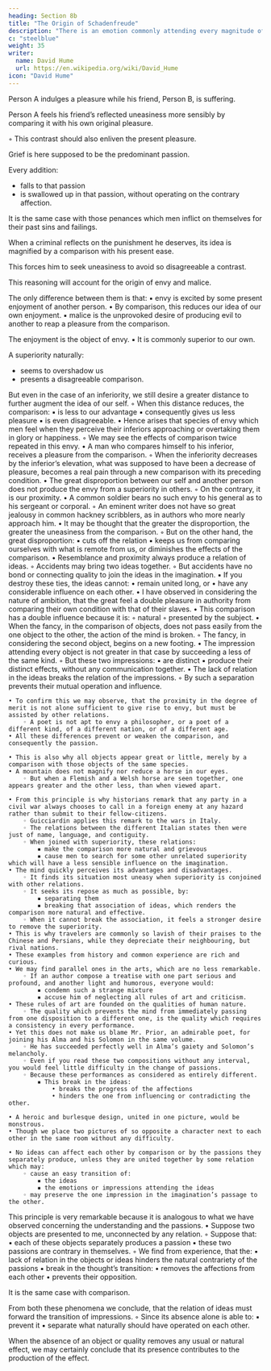 ```yaml
---
heading: Section 8b
title: "The Origin of Schadenfreude"
description: "There is an emotion commonly attending every magnitude of an object."
c: "steelblue"
weight: 35
writer:
  name: David Hume
  url: https://en.wikipedia.org/wiki/David_Hume
icon: "David Hume"
---
```




Person A indulges a pleasure while his friend, Person B, is suffering.

Person A feels his friend’s reflected uneasiness more sensibly by comparing it with his own original pleasure.

◦ This contrast should also enliven the present pleasure.

Grief is here supposed to be the predominant passion.

Every addition:
- falls to that passion
- is swallowed up in that passion, without operating on the contrary affection.

It is the same case with those penances which men inflict on themselves for their past sins and failings.

When a criminal reflects on the punishment he deserves, its idea is magnified by a comparison with his present ease.

This forces him to seek uneasiness to avoid so disagreeable a contrast.

This reasoning will account for the origin of envy and malice.

The only difference between them is that:
            ▪ envy is excited by some present enjoyment of another person.
                • By comparison, this reduces our idea of our own enjoyment.
            ▪ malice is the unprovoked desire of producing evil to another to reap a pleasure from the comparison.

The enjoyment is the object of envy.
            ▪ It is commonly superior to our own.

A superiority naturally:
- seems to overshadow us
- presents a disagreeable comparison.

But even in the case of an inferiority, we still desire a greater distance to further augment the idea of our self.
        ◦ When this distance reduces, the comparison:
            ▪ is less to our advantage
            ▪ consequently gives us less pleasure
            ▪ is even disagreeable.
    • Hence arises that species of envy which men feel when they perceive their inferiors approaching or overtaking them in glory or happiness.
        ◦ We may see the effects of comparison twice repeated in this envy.
    • A man who compares himself to his inferior, receives a pleasure from the comparison.
        ◦ When the inferiority decreases by the inferior’s elevation, what was supposed to have been a  decrease of pleasure, becomes a real pain through a new comparison with its preceding condition.
    • The great disproportion between our self and another person does not produce the envy from a superiority in others.
        ◦ On the contrary, it is our proximity.
    • A common soldier bears no such envy to his general as to his sergeant or corporal.
        ◦ An eminent writer does not have so great jealousy in common hackney scribblers, as in authors who more nearly approach him.
    • It may be thought that the greater the disproportion, the greater the uneasiness from the comparison.
        ◦ But on the other hand, the great disproportion:
            ▪ cuts off the relation
            ▪ keeps us from comparing ourselves with what is remote from us, or diminishes the effects of the comparison.
    • Resemblance and proximity always produce a relation of ideas.
        ◦ Accidents may bring two ideas together.
        ◦ But accidents have no bond or connecting quality to join the ideas in the imagination.
            ▪ If you destroy these ties, the ideas cannot:
                • remain united long, or
                • have any considerable influence on each other.
    • I have observed in considering the nature of ambition, that the great feel a double pleasure in authority from comparing their own condition with that of their slaves.
    • This comparison has a double influence because it is:
        ◦ natural
        ◦ presented by the subject.
    • When the fancy, in the comparison of objects, does not pass easily from the one object to the other, the action of the mind is broken.
        ◦ The fancy, in considering the second object, begins on a new footing.
    • The impression attending every object is not greater in that case by succeeding a less of the same kind.
        ◦ But these two impressions:
            ▪ are distinct
            ▪ produce their distinct effects, without any communication together.
    • The lack of relation in the ideas breaks the relation of the impressions.
        ◦ By such a separation prevents their mutual operation and influence.
 
    • To confirm this we may observe, that the proximity in the degree of merit is not alone sufficient to give rise to envy, but must be assisted by other relations.
        ◦ A poet is not apt to envy a philosopher, or a poet of a different kind, of a different nation, or of a different age.
    • All these differences prevent or weaken the comparison, and consequently the passion.
 
    • This is also why all objects appear great or little, merely by a comparison with those objects of the same species.
    • A mountain does not magnify nor reduce a horse in our eyes.
        ◦ But when a Flemish and a Welsh horse are seen together, one appears greater and the other less, than when viewed apart.
 
    • From this principle is why historians remark that any party in a civil war always chooses to call in a foreign enemy at any hazard rather than submit to their fellow-citizens.
        ◦ Guicciardin applies this remark to the wars in Italy.
        ◦ The relations between the different Italian states then were just of name, language, and contiguity.
        ◦ When joined with superiority, these relations:
            ▪ make the comparison more natural and grievous
            ▪ cause men to search for some other unrelated superiority which will have a less sensible influence on the imagination.
    • The mind quickly perceives its advantages and disadvantages.
        ◦ It finds its situation most uneasy when superiority is conjoined with other relations.
        ◦ It seeks its repose as much as possible, by:
            ▪ separating them
            ▪ breaking that association of ideas, which renders the comparison more natural and effective.
        ◦ When it cannot break the association, it feels a stronger desire to remove the superiority.
    • This is why travelers are commonly so lavish of their praises to the Chinese and Persians, while they depreciate their neighbouring, but rival nations.
    • These examples from history and common experience are rich and curious.
    • We may find parallel ones in the arts, which are no less remarkable.
        ◦ If an author compose a treatise with one part serious and profound, and another light and humorous, everyone would:
            ▪ condemn such a strange mixture
            ▪ accuse him of neglecting all rules of art and criticism.
    • These rules of art are founded on the qualities of human nature.
        ◦ The quality which prevents the mind from immediately passing from one disposition to a different one, is the quality which requires a consistency in every performance.
    • Yet this does not make us blame Mr. Prior, an admirable poet, for joining his Alma and his Solomon in the same volume.
        ◦ He has succeeded perfectly well in Alma’s gaiety and Solomon’s melancholy.
        ◦ Even if you read these two compositions without any interval, you would feel little difficulty in the change of passions.
        ◦ Because these performances as considered as entirely different.
            ▪ This break in the ideas:
                • breaks the progress of the affections
                • hinders the one from influencing or contradicting the other.
 
    • A heroic and burlesque design, united in one picture, would be monstrous.
    • Though we place two pictures of so opposite a character next to each other in the same room without any difficulty.
 
    • No ideas can affect each other by comparison or by the passions they separately produce, unless they are united together by some relation which may:
        ◦ cause an easy transition of:
            ▪ the ideas
            ▪ the emotions or impressions attending the ideas
        ◦ may preserve the one impression in the imagination’s passage to the other.

This principle is very remarkable because it is analogous to what we have observed concerning the understanding and the passions.
    • Suppose two objects are presented to me, unconnected by any relation.
        ◦ Suppose that:
            ▪ each of these objects separately produces a passion
            ▪ these two passions are contrary in themselves.
        ◦ We find from experience, that the:
            ▪ lack of relation in the objects or ideas hinders the natural contrariety of the passions
            ▪ break in the thought’s transition:
                • removes the affections from each other
                • prevents their opposition.
 

It is the same case with comparison.

From both these phenomena we conclude, that the relation of ideas must forward the transition of impressions.
        ◦ Since its absence alone is able to:
            ▪ prevent it
            ▪ separate what naturally should have operated on each other.

When the absence of an object or quality removes any usual or natural effect, we may certainly conclude that its presence contributes to the production of the effect.
